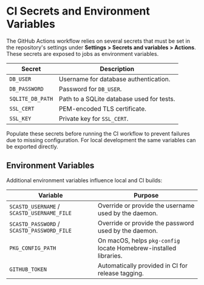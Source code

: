 # CI Secrets and Environment Variables

The GitHub Actions workflow relies on several secrets that must be set in
the repository's settings under **Settings > Secrets and variables >
Actions**. These secrets are exposed to jobs as environment variables.

| Secret | Description |
| ------ | ----------- |
| `DB_USER` | Username for database authentication. |
| `DB_PASSWORD` | Password for `DB_USER`. |
| `SQLITE_DB_PATH` | Path to a SQLite database used for tests. |
| `SSL_CERT` | PEM-encoded TLS certificate. |
| `SSL_KEY` | Private key for `SSL_CERT`. |

Populate these secrets before running the CI workflow to prevent failures
due to missing configuration.  For local development the same variables
can be exported directly.

## Environment Variables

Additional environment variables influence local and CI builds:

| Variable | Purpose |
| -------- | ------- |
| `SCASTD_USERNAME` / `SCASTD_USERNAME_FILE` | Override or provide the username used by the daemon. |
| `SCASTD_PASSWORD` / `SCASTD_PASSWORD_FILE` | Override or provide the password used by the daemon. |
| `PKG_CONFIG_PATH` | On macOS, helps `pkg-config` locate Homebrew-installed libraries. |
| `GITHUB_TOKEN` | Automatically provided in CI for release tagging. |
